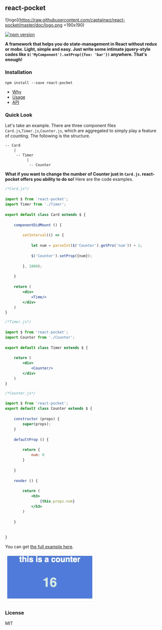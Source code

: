 ## react-pocket 
![logo](https://raw.githubusercontent.com/captainwz/react-pocket/master/doc/logo.png =190x190)


[![npm version](https://img.shields.io/npm/v/react-pocket.svg?style=flat-square)](https://www.npmjs.com/package/react-pocket)

**A framework that helps you do state-management in React without redux or mobx. Light, simple and easy. Just write some intimate jquery-style codes like `$('MyComponent').setProp({foo: 'bar'})` anywhere. That's enough!**


### Installation
```
npm install --save react-pocket
```

* [Why](https://github.com/captainwz/react-pocket/blob/master/doc/why.md)
* [Usage](https://github.com/captainwz/react-pocket/blob/master/doc/usage.md)
* [API](https://github.com/captainwz/react-pocket/blob/master/doc/api.md)


### Quick Look
Let's take an example. There are three component files ```Card.js```,```Timer.js```,```Counter.js```, which are aggregated to simply play a feature of counting. The following is the structure.
```
-- Card
    |
     -- Timer
          |
           -- Counter
```
**What if you want to change the number of Counter just in ```Card.js```. react-pocket offers you ability to do so!** Here are the code examples.
```jsx
/*Card.js*/

import $ from 'react-pocket';
import Timer from './Timer';

export default class Card extends $ {

    componentDidMount () {

        setInterval(() => {
            
            let num = parseInt($('Counter').getPro('num')) + 1;

            $('Counter').setProp({num});

        }, 1000);

    }

    return (
        <div>
            <Time/>
        </div>
    )
}

```

```jsx
/*Timer.js*/

import $ from 'react-pocket';
import Counter from './Counter';

export default class Timer extends $ {

    return (
        <div>
            <Counter/>
        </div>
    )
}
```

```jsx
/*Counter.js*/

import $ from 'react-pocket';
export default class Counter extends $ {
    
    constructor (props) {
        super(props);
    }

    defaultProp () {
        
        return {
            num: 0
        }
    
    }

    render () {

        return (
            <h3>
                {this.props.num}
            </h3>
        )

    }


}
```

You can get [the full example here](https://github.com/captainwz/react-pocket/tree/master/example/src).

![gif](https://raw.githubusercontent.com/captainwz/react-pocket/master/example/example.gif)


### License

MIT








